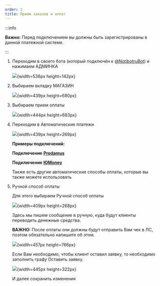 ```yaml
---
order: 2
title: Прием заказов и оплат
---
```


:::info 

**Важно:** Перед подключением вы должны быть зарегистрированы в данной платежной системе.

:::

1. Переходим в своего бота (который подключён к [@NotibotruBot](https://t.me/NotibotruBot)) и нажимаем АДМИНКА

   ![](./_index.jpeg){width=538px height=142px}

2. Выбираем вкладку МАГАЗИН

   ![](./_index-2.jpeg){width=439px height=680px}

3. Выбираем прием оплаты

   ![](./_index-2-2.jpeg){width=444px height=683px}

4. Переходим в Автоматические платежи

   ![](./_index-3.jpeg){width=439px height=269px}

   **Примеры подключений:**

   **Подключение** [**Prodamus**](./prodamus)

   **Подключение** [**ЮMoney**](./new-article)

   Также есть другие автоматические способы оплаты, которые вы также можете использовать

5. Ручной способ оплаты

   Для этого выбираем Ручной способ оплаты

   ![](./podklyuchenie-oplaty.jpeg){width=409px height=268px}

   Здесь мы пишем сообщение в ручную, куда будут клиенты переводить денежные средства.

   **ВАЖНО:** После оплаты они должны будут отправить Вам чек в ЛС, поэтом обязательно напишите об этом.

   ![](./podklyuchenie-oplaty-2.jpeg){width=457px height=766px}

   Если Вам необходимо, чтобы клиент оставил заявку, то необходимо заполнить графу Оставить заявку.

   ![](./podklyuchenie-oplaty-3.jpeg){width=445px height=322px}

   И далее сохранить изменения